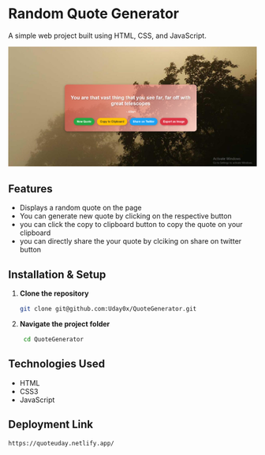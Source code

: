 # Random Quote Generator 


A simple web project built using HTML, CSS, and JavaScript.



![img alt](https://github.com/Uday0x/QuoteGenerator/blob/97155198eb096020a6ee59e65e112f5ab4ff3cd9/Screenshot%202025-03-20%20111743.png)

## Features 
- Displays a random quote on the page
- You can generate new quote by clicking on the respective button
- you can click the copy to clipboard button to copy the quote on your clipboard
- you can directly share the your quote by clciking on share on twitter button




## Installation & Setup

1. **Clone the repository**
   ```bash
   git clone git@github.com:Uday0x/QuoteGenerator.git
2. **Navigate the project folder**
   ```bash
    cd QuoteGenerator
## Technologies Used
- HTML
- CSS3 
- JavaScript 

## Deployment Link
    https://quoteuday.netlify.app/
